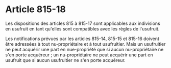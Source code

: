 # Article 815-18

Les dispositions des articles 815 à 815-17 sont applicables aux indivisions en usufruit en tant qu'elles sont compatibles avec les règles de l'usufruit.

Les notifications prévues par les articles 815-14, 815-15 et 815-16 doivent être adressées à tout nu-propriétaire et à tout usufruitier. Mais un usufruitier ne peut acquérir une part en nue-propriété que si aucun nu-propriétaire ne s'en porte acquéreur ; un nu-propriétaire ne peut acquérir une part en usufruit que si aucun usufruitier ne s'en porte acquéreur.
